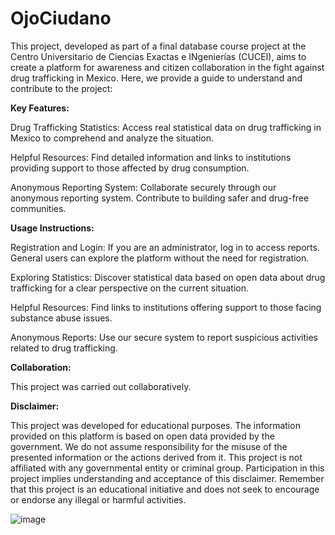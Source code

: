 # OjoCiudano
This project, developed as part of a final database course project at the Centro Universitario de Ciencias Exactas e INgenierías (CUCEI), aims to create a platform for awareness and citizen collaboration in the fight against drug trafficking in Mexico. Here, we provide a guide to understand and contribute to the project:

**Key Features:**

Drug Trafficking Statistics: Access real statistical data on drug trafficking in Mexico to comprehend and analyze the situation.

Helpful Resources: Find detailed information and links to institutions providing support to those affected by drug consumption.

Anonymous Reporting System: Collaborate securely through our anonymous reporting system. Contribute to building safer and drug-free communities.

**Usage Instructions:**

Registration and Login: If you are an administrator, log in to access reports. General users can explore the platform without the need for registration.

Exploring Statistics: Discover statistical data based on open data about drug trafficking for a clear perspective on the current situation.

Helpful Resources: Find links to institutions offering support to those facing substance abuse issues.

Anonymous Reports: Use our secure system to report suspicious activities related to drug trafficking.

**Collaboration:**

This project was carried out collaboratively.

**Disclaimer:**

This project was developed for educational purposes. The information provided on this platform is based on open data provided by the government. We do not assume responsibility for the misuse of the presented information or the actions derived from it. This project is not affiliated with any governmental entity or criminal group. Participation in this project implies understanding and acceptance of this disclaimer. Remember that this project is an educational initiative and does not seek to encourage or endorse any illegal or harmful activities.

![image](https://github.com/AlejandroVillasenor/OjoCiudano/assets/92410341/ada54e96-71f8-42d9-89e2-977698b34548)

